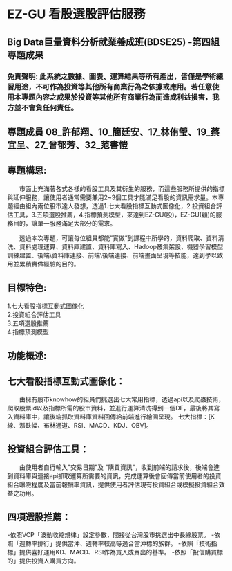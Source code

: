 # EZ-GU 看股選股評估服務
## Big Data巨量資料分析就業養成班(BDSE25) -第四組專題成果

### 免責聲明: 此系統之數據、圖表、運算結果等所有產出，皆僅是學術練習用途，不可作為投資等其他所有商業行為之依據或應用。若任意使用本專題內容之成果於投資等其他所有商業行為而造成利益損害，我方並不會負任何責任。

## 專題成員 08_許郁翔、10_簡廷安、17_林侑瑩、19_蔡宜呈、27_曾郁芳、32_范書愷
 

## 專題構思:
　　市面上充滿著各式各樣的看股工具及其衍生的服務，而這些服務所提供的指標與延伸服務，讓使用者通常需要兼用2~3個工具才能滿足看股的資訊需求量。本專題經由組內兩位股市達人發想，透過1.七大看股指標互動式圖像化，2.投資組合評估工具，3.五項選股推薦，4.指標預測模型，來達到EZ-GU(股)，EZ-GU(顧)的服務目的，讓單一服務滿足大部分的需求。

　　透過本次專題，可讓每位組員都能”實做”到課程中所學的，資料爬取、資料清洗、資料處理運算、資料庫建置、資料庫寫入、Hadoop叢集架設、機器學習模型訓練建置、後端\資料庫連接、前端\後端連接、前端畫面呈現等技能，達到學以致用並累積實做經驗的目的。


## 目標特色:
1.七大看股指標互動式圖像化  
2.投資組合評估工具  
3.五項選股推薦  
4.指標預測模型  

## 功能概述:
## 七大看股指標互動式圖像化：
　　由擁有股市knowhow的組員們挑選出七大常用指標，透過api以及爬蟲技術，爬取股票id以及指標所需的股市資料，並進行運算清洗得到一個DF，最後將其寫入資料庫中，讓後端抓取資料庫資料回傳給前端進行繪圖呈現。
七大指標：[K線、漲跌幅、布林通道、RSI、MACD、KDJ、OBV]。

## 投資組合評估工具：
　　由使用者自行輸入"交易日期"及 "購買資訊"，收到前端的請求後，後端會進到資料庫與連接api抓取運算所需要的資訊，完成運算後會回傳當前使用者的投資組合曝險程度及當前報酬率資訊，提供使用者評估現有投資組合或模擬投資組合效益之功用。


## 四項選股推薦：
-依照VCP「波動收縮規律」設定參數，間接從台灣股市挑選出中長線股票。
-依照「週轉率排行」提供當沖、週轉率較高等適合當沖標的族群。
-依照「技術指標」提供喜好運用KD、MACD、RSI作為買入或賣出的基準。
-依照「投信購買標的」提供投資人購買方向。

